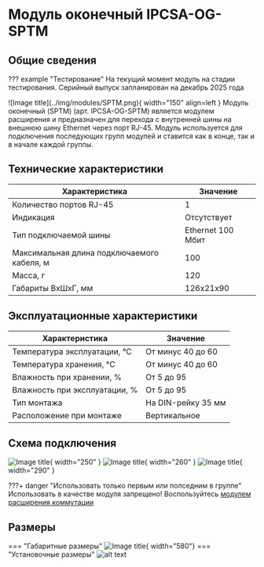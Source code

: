 # Модуль оконечный IPCSA-OG-SPТM

## Общие сведения

??? example "Тестирование"
    На текущий момент модуль на стадии тестирования. Серийный выпуск запланирован на декабрь 2025 года 

<div class="grid cards" markdown>
![Image title](../img/modules/SPTM.png){ width="150" align=left  }
Модуль оконечный (SPTM) (арт. IPCSA-OG-SPTM) является модулем расширения и предназначен для перехода с внутренней шины на внешнюю шину Ethernet через порт RJ-45.
Модуль используется для подключения последующих групп модулей и ставится как в конце, так и в начале каждой группы.
</div>

## Технические характеристики 
| Характеристика                             | Значение          |
|--------------------------------------------|-------------------|
| Количество портов RJ-45                    | 1                 |
| Индикация                                  | Отсутствует       |
| Тип подключаемой шины                      | Ethernet 100 Мбит |
| Максимальная длина подключаемого кабеля, м | 100               |
| Масса, г                                   | 120               |
| Габариты ВхШхГ, мм                         | 126х21х90         |

## Эксплуатационные характеристики
| Характеристика                   | Значение           |
| -------------------------------- | -                  |
| Температура эксплуатации, °С     | От минус 40 до 60  |
| Температура хранения, °С         | От минус 40 до 60  |
| Влажность при хранении, %	       | От 5 до 95         |
| Влажность при эксплуатации, %    | От 5 до 95         |
| Тип монтажа                      | На DIN-рейку 35 мм |
| Расположение при монтаже         | Вертикальное       |

## Схема подключения
![Image title](../img/connection/SPTM_1.png){ width="250"  }
![Image title](../img/connection/SPTM_2.png){ width="260" }
![Image title](../img/connection/SPTM_3.png){ width="290"  }

???+ danger "Использовать только первым или полседним в группе"
    Использовать в качестве модуля запрещено! Воспользуйтесь [модулем расширения коммутации](SPSE.md)




## Размеры
=== "Габаритные размеры" 
    ![Image title](../img/dimensions/overall_dimensions_extensions.png){ width="580"}
=== "Установочные размеры"
    ![alt text](../img/dimensions/installation_dimensions.png) 

<model-viewer src="https://xn--j1abl.online//img/3d/SPTM.glb"
alt="3D Model"
auto-rotate
camera-controls
poster="https://xn--j1abl.online//img/3d/posterSPTM.webp"
camera-orbit="160deg 75deg 348m"
field-of-view="30deg"
exposure="0.5"
style="width: 100%; height: 500px;">
</model-viewer>


